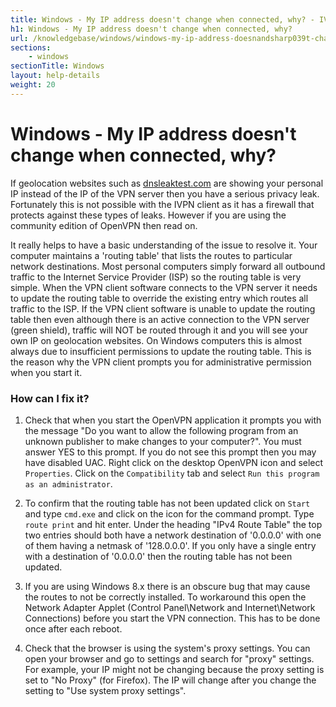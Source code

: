 ```yaml
---
title: Windows - My IP address doesn't change when connected, why? - IVPN Help
h1: Windows - My IP address doesn't change when connected, why?
url: /knowledgebase/windows/windows-my-ip-address-doesnandsharp039t-change-when-connected-why/
sections:
    - windows
sectionTitle: Windows
layout: help-details
weight: 20
---
```

# Windows - My IP address doesn't change when connected, why?

If geolocation websites such as [dnsleaktest.com](https://www.dnsleaktest.com/) are showing your personal IP instead of the IP of the VPN server then you have a serious privacy leak. Fortunately this is not possible with the IVPN client as it has a firewall that protects against these types of leaks. However if you are using the community edition of OpenVPN then read on.

It really helps to have a basic understanding of the issue to resolve it. Your computer maintains a 'routing table' that lists the routes to particular network destinations. Most personal computers simply forward all outbound traffic to the Internet Service Provider (ISP) so the routing table is very simple. When the VPN client software connects to the VPN server it needs to update the routing table to override the existing entry which routes all traffic to the ISP. If the VPN client software is unable to update the routing table then even although there is an active connection to the VPN server (green shield), traffic will NOT be routed through it and you will see your own IP on geolocation websites. On Windows computers this is almost always due to insufficient permissions to update the routing table. This is the reason why the VPN client prompts you for administrative permission when you start it.

### How can I fix it?

1.  Check that when you start the OpenVPN application it prompts you with the message "Do you want to allow the following program from an unknown publisher to make changes to your computer?". You must answer YES to this prompt. If you do not see this prompt then you may have disabled UAC. Right click on the desktop OpenVPN icon and select `Properties`. Click on the `Compatibility` tab and select `Run this program as an administrator`.

2.  To confirm that the routing table has not been updated click on `Start` and type `cmd.exe` and click on the icon for the command prompt. Type `route print` and hit enter. Under the heading "IPv4 Route Table" the top two entries should both have a network destination of '0.0.0.0' with one of them having a netmask of '128.0.0.0'. If you only have a single entry with a destination of '0.0.0.0' then the routing table has not been updated.

3.  If you are using Windows 8.x there is an obscure bug that may cause the routes to not be correctly installed. To workaround this open the Network Adapter Applet (Control Panel\Network and Internet\Network Connections) before you start the VPN connection. This has to be done once after each reboot.

4.  Check that the browser is using the system's proxy settings. You can open your browser and go to settings and search for "proxy" settings. For example, your IP might not be changing because the proxy setting is set to "No Proxy" (for Firefox). The IP will change after you change the setting to "Use system proxy settings".
